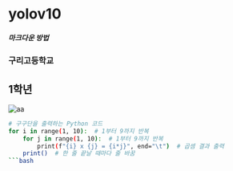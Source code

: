 # yolov10
##### 마크다운 방법
### 구리고등학교
## 1학년
![aa](https://github.com/user-attachments/assets/6a2db06e-0902-4fa9-a3f8-017d9ba4a6e2)
```bash
# 구구단을 출력하는 Python 코드
for i in range(1, 10):  # 1부터 9까지 반복
    for j in range(1, 10):  # 1부터 9까지 반복
        print(f"{i} x {j} = {i*j}", end="\t")  # 곱셈 결과 출력
    print()  # 한 줄 끝날 때마다 줄 바꿈
```bash
